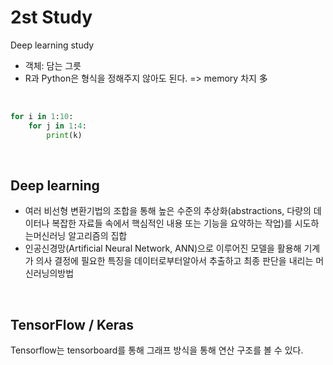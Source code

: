 # 2st Study

Deep learning study



* 객체: 담는 그릇
* R과 Python은 형식을 정해주지 않아도 된다. => memory 차지 多

<br>

```python
for i in 1:10:
    for j in 1:4:
        print(k)
```

<br>

## Deep learning

* 여러 비선형 변환기법의 조합을 통해 높은 수준의 추상화(abstractions, 다량의 데이터나 복잡한 자료들 속에서 핵심적인 내용 또는 기능을 요약하는 작업)를 시도하는머신러닝 알고리즘의 집합
*  인공신경망(Artificial Neural Network, ANN)으로 이루어진 모델을 활용해 기계가 의사 결정에 필요한 특징을 데이터로부터알아서 추출하고 최종 판단을 내리는 머신러닝의방법

<br>

## TensorFlow / Keras

Tensorflow는 tensorboard를 통해 그래프 방식을 통해 연산 구조를 볼 수 있다.

<br>


